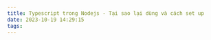 ```yaml
---
title: Typescript trong Nodejs - Tại sao lại dùng và cách set up
date: 2023-10-19 14:29:15
tags:
---
```

